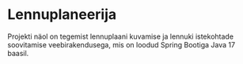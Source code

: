 # Lennuplaneerija
Projekti näol on tegemist lennuplaani kuvamise ja lennuki istekohtade soovitamise veebirakendusega, mis on loodud Spring Bootiga Java 17 baasil.
